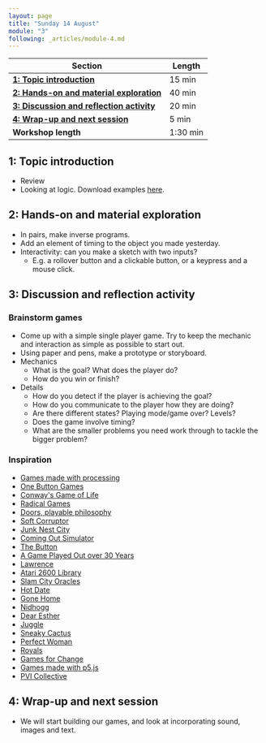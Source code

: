 ```yaml
---
layout: page
title: "Sunday 14 August"
module: "3"
following: _articles/module-4.md
---
```


| **Section**                                                                        | **Length** |
|------------------------------------------------------------------------------------|------------|
| [**1: Topic introduction**](#1-topic-introduction)                                 | 15 min     |
| [**2: Hands-on and material exploration**](#2-hands-on-and-material-exploration)   | 40 min     |
| [**3: Discussion and reflection activity**](#3-discussion-and-reflection-activity) | 20 min     |
| [**4: Wrap-up and next session**](#4-wrap-up-and-next-session)                     | 5 min      |
| **Workshop length**                                                                | 1:30 min   |


## 1: Topic introduction
- Review 
- Looking at logic. Download examples [here](https://github.com/alisay/p5-workshop/raw/master/04_logic/04_logic.zip).

## 2: Hands-on and material exploration

- In pairs, make inverse programs. 
- Add an element of timing to the object you made yesterday.
- Interactivity: can you make a sketch with two inputs? 
    - E.g. a rollover button and a clickable button, or a keypress and a mouse click.

## 3: Discussion and reflection activity

### Brainstorm games
- Come up with a simple single player game. Try to keep the mechanic and interaction as simple as possible to start out. 
- Using paper and pens, make a prototype or storyboard.
- Mechanics
    - What is the goal? What does the player do?
    - How do you win or finish? 
- Details
    - How do you detect if the player is achieving the goal?
    - How do you communicate to the player how they are doing?
    - Are there different states? Playing mode/game over? Levels? 
    - Does the game involve timing?
    - What are the smaller problems you need work through to tackle the bigger problem?
    
### Inspiration
- [Games made with processing](https://openprocessing.org/curation/25/)
- [One Button Games](https://itch.io/games/accessibility-one-button)
- [Conway's Game of Life](https://playgameoflife.com/)
- [Radical Games](http://www.molleindustria.org/)
- [Doors, playable philosophy](https://doors.gua-le-ni.com/)
- [Soft Corruptor](http://cordite.org.au/poetry/game/soft-corruptor/)
- [Junk Nest City](https://everest-pipkin.com/#games/junk.html)
- [Coming Out Simulator](http://ncase.me/cos/)
- [The Button](https://www.theverge.com/2015/6/9/8749897/reddit-april-fools-the-button-experiment-end)
- [A Game Played Out over 30 Years](https://www.stfj.net/index2.php?year=2016&project=art/2016/Talk%20-%20The%2030%20Year%20Game)
- [Lawrence](https://twentycapitalletters.com/Lawrence)
- [Atari 2600 Library](https://archive.org/details/atari_2600_library)
- [Slam City Oracles](https://slamcityoracles.com/)
- [Hot Date](https://georgebatch.itch.io/hot-date)
- [Gone Home](https://gonehome.com/)
- [Nidhogg](https://messhof.com/)
- [Dear Esther](https://www.thechineseroom.co.uk/games/dear-esther)
- [Juggle](http://games.ucla.edu/game/juggle)
- [Sneaky Cactus](http://games.ucla.edu/projects/computer)
- [Perfect Woman](http://games.ucla.edu/game/perfect-woman)
- [Royals](https://ashervo.itch.io/royals)
- [Games for Change](https://www.gamesforchange.org/games/)
- [Games made with p5.js](https://itch.io/games/made-with-p5js)
- [PVI Collective](https://pvicollective.com/artworks/)

## 4: Wrap-up and next session
- We will start building our games, and look at incorporating sound, images and text. 

